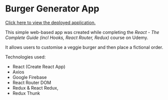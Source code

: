 # Burger Generator App

[Click here to view the deployed application.](https://react-burger-generator.web.app/)

This simple web-based app was created while completing the *React - The Complete Guide (incl Hooks, React Router, Redux)* course on Udemy.

It allows users to customise a veggie burger and then place a fictional order.

Technologies used: 
- React (Create React App)
- Axios
- Google Firebase
- React Router DOM
- Redux & React Redux,
- Redux Thunk